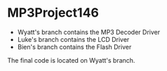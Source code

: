 # MP3Project146


- Wyatt's branch contains the MP3 Decoder Driver
- Luke's branch contains the LCD Driver
- Bien's branch contains the Flash Driver

The final code is located on Wyatt's branch.
